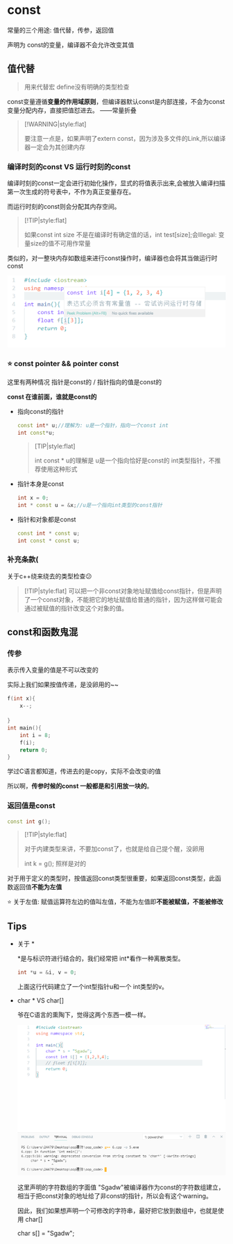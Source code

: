 # const

常量的三个用途: 值代替，传参，返回值

声明为 const的变量，编译器不会允许改变其值

## 值代替

> 用来代替宏 define没有明确的类型检查

const变量遵循**变量的作用域原则**，但编译器默认const是内部连接，不会为const变量分配内存，直接把值怼进去。  ——常量折叠

> [!WARNING|style:flat]
>
> 要注意一点是，如果声明了extern const，因为涉及多文件的Link,所以编译器一定会为其创建内存

### 编译时刻的const VS 运行时刻的const

编译时刻的const一定会进行初始化操作，显式的将值表示出来,会被放入编译扫描第一次生成的符号表中，不作为真正变量存在。

而运行时刻的const则会分配其内存空间。

> [!TIP|style:flat]
>
> 如果const int size 不是在编译时有确定值的话，int test[size];会Illegal: 变量size的值不可用作常量

类似的，对一整块内存如数组来进行const操作时，编译器也会将其当做运行时const

![](./1.png)

### :star:  const pointer && pointer const

这里有两种情况 指针是const的 / 指针指向的值是const的

**const 在谁前面，谁就是const的**

- 指向const的指针

  ``` cpp
  const int* u;//理解为: u是一个指针，指向一个const int
  int const*u;
  ```

  > [TIP|style:flat]
  >
  > int const * u的理解是 u是一个指向恰好是const的 int类型指针，不推荐使用这种形式

- 指针本身是const

  ``` cpp
  int x = 0;
  int * const u = &x;//u是一个指向int类型的const指针
  ```

- 指针和对象都是const

  ``` cpp
  const int * const u;
  int const * const u;
  ```

### 补充条款(

关于c++绕来绕去的类型检查:confused:

>[!TIP|style:flat]
>可以把一个非const对象地址赋值给const指针，但是声明了一个const对象，不能把它的地址赋值给普通的指针，因为这样做可能会通过被赋值的指针改变这个对象的值。

## const和函数鬼混

### 传参

表示传入变量的值是不可以改变的

实际上我们如果按值传递，是没卵用的~~

``` cpp
f(int x){
    x--;
     
}
int main(){
    int i = 8;
    f(i);
    return 0;
}
```

学过C语言都知道，传进去的是copy，实际不会改变i的值

所以啊，**传参时候的const 一般都是和引用放一块的**。

### 返回值是const

``` cpp
const int g();
```

> [!TIP|style:flat]
>
> 对于内建类型来讲，不要加const了，也就是给自己提个醒，没卵用
>
> int k = g(); 照样是对的

对于用于定义的类型时，按值返回const类型很重要，如果返回const类型，此函数返回值**不能为左值**

:star: 关于左值: 赋值运算符左边的值叫左值，不能为左值即**不能被赋值，不能被修改**



## Tips

- 关于 \*

  \*是与标识符进行结合的，我们经常把 int\*看作一种离散类型。

  ``` cpp
  int *u = &i, v = 0;
  ```

  上面这行代码建立了一个int型指针u和一个 int类型的v。

- char \*  VS char[]

  爷在C语言的熏陶下，觉得这两个东西一模一样。

  ![](./2.png)

  这里声明的字符数组的字面值 "Sgadw"被编译器作为const的字符数组建立，相当于把const对象的地址给了非const的指针，所以会有这个warning。

  因此，我们如果想声明一个可修改的字符串，最好把它放到数组中，也就是使用 char[]

  char s[] = "Sgadw";

  